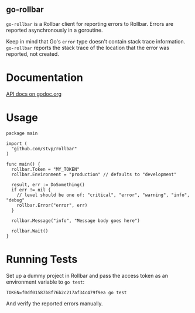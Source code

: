 go-rollbar
----------

`go-rollbar` is a Rollbar client for reporting errors to Rollbar. Errors are
reported asynchronously in a goroutine.

Keep in mind that Go's `error` type doesn't contain stack trace
information. `go-rollbar` reports the stack trace of the location that the
error was reported, not created.

Documentation
=============

[API docs on godoc.org](http://godoc.org/github.com/stvp/rollbar)

Usage
=====

    package main

    import (
      "github.com/stvp/rollbar"
    )

    func main() {
      rollbar.Token = "MY_TOKEN"
      rollbar.Environment = "production" // defaults to "development"

      result, err := DoSomething()
      if err != nil {
        // level should be one of: "critical", "error", "warning", "info", "debug"
        rollbar.Error("error", err)
      }

      rollbar.Message("info", "Message body goes here")

      rollbar.Wait()
    }

Running Tests
=============

Set up a dummy project in Rollbar and pass the access token as an environment
variable to `go test`:

    TOKEN=f0df01587b8f76b2c217af34c479f9ea go test

And verify the reported errors manually.

